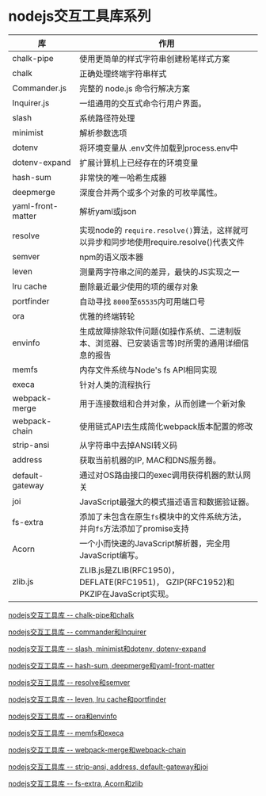 # nodejs交互工具库系列

| 库                | 作用                                                         |
| ----------------- | ------------------------------------------------------------ |
| chalk-pipe        | 使用更简单的样式字符串创建粉笔样式方案                       |
| chalk             | 正确处理终端字符串样式                                       |
| Commander.js      | 完整的 node.js 命令行解决方案                                |
| Inquirer.js       | 一组通用的交互式命令行用户界面。                             |
| slash             | 系统路径符处理                                               |
| minimist          | 解析参数选项                                                 |
| dotenv            | 将环境变量从 .env文件加载到process.env中                     |
| dotenv-expand     | 扩展计算机上已经存在的环境变量                               |
| hash-sum          | 非常快的唯一哈希生成器                                       |
| deepmerge         | 深度合并两个或多个对象的可枚举属性。                         |
| yaml-front-matter | 解析yaml或json                                               |
| resolve           | 实现node的 `require.resolve()`算法，这样就可以异步和同步地使用require.resolve()代表文件 |
| semver            | npm的语义版本器                                              |
| leven             | 测量两字符串之间的差异，最快的JS实现之一                     |
| lru cache         | 删除最近最少使用的项的缓存对象                               |
| portfinder        | 自动寻找 `8000`至`65535`内可用端口号                         |
| ora               | 优雅的终端转轮                                               |
| envinfo           | 生成故障排除软件问题(如操作系统、二进制版本、浏览器、已安装语言等)时所需的通用详细信息的报告 |
| memfs             | 内存文件系统与Node's fs API相同实现                          |
| execa             | 针对人类的流程执行                                           |
| webpack-merge     | 用于连接数组和合并对象，从而创建一个新对象                   |
| webpack-chain     | 使用链式API去生成简化webpack版本配置的修改                   |
| strip-ansi        | 从字符串中去掉ANSI转义码                                     |
| address           | 获取当前机器的IP, MAC和DNS服务器。                           |
| default-gateway   | 通过对OS路由接口的exec调用获得机器的默认网关                 |
| joi               | JavaScript最强大的模式描述语言和数据验证器。                 |
| fs-extra          | 添加了未包含在原生`fs`模块中的文件系统方法，并向`fs`方法添加了promise支持 |
| Acorn             | 一个小而快速的JavaScript解析器，完全用JavaScript编写。       |
| zlib.js           | ZLIB.js是ZLIB(RFC1950)， DEFLATE(RFC1951)， GZIP(RFC1952)和PKZIP在JavaScript实现。 |

[nodejs交互工具库 -- chalk-pipe和chalk](https://segmentfault.com/a/1190000037612232)

[nodejs交互工具库 -- commander和Inquirer](https://segmentfault.com/a/1190000037629594)

[nodejs交互工具库 -- slash, minimist和dotenv, dotenv-expand](https://segmentfault.com/a/1190000037645106)

[nodejs交互工具库 -- hash-sum, deepmerge和yaml-front-matter](https://segmentfault.com/a/1190000037656240)

[nodejs交互工具库 -- resolve和semver](https://segmentfault.com/a/1190000037662530)

[nodejs交互工具库 -- leven, lru cache和portfinder](https://segmentfault.com/a/1190000037688124)

[nodejs交互工具库 -- ora和envinfo](https://segmentfault.com/a/1190000037698795)

[nodejs交互工具库 -- memfs和execa](https://segmentfault.com/a/1190000037702173)

[nodejs交互工具库 -- webpack-merge和webpack-chain](https://segmentfault.com/a/1190000037778059)

[nodejs交互工具库 -- strip-ansi, address, default-gateway和joi](https://segmentfault.com/a/1190000037794336)

[nodejs交互工具库 -- fs-extra, Acorn和zlib](https://segmentfault.com/a/1190000038155823)

